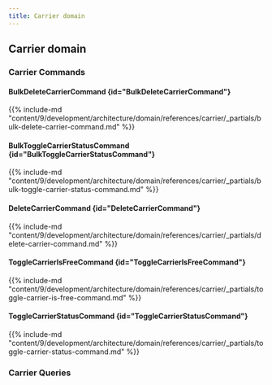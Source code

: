 ```yaml
---
title: Carrier domain
---
```


## Carrier domain

### Carrier Commands

#### BulkDeleteCarrierCommand {id="BulkDeleteCarrierCommand"}

{{%  include-md "content/9/development/architecture/domain/references/carrier/_partials/bulk-delete-carrier-command.md" %}}
#### BulkToggleCarrierStatusCommand {id="BulkToggleCarrierStatusCommand"}

{{%  include-md "content/9/development/architecture/domain/references/carrier/_partials/bulk-toggle-carrier-status-command.md" %}}
#### DeleteCarrierCommand {id="DeleteCarrierCommand"}

{{%  include-md "content/9/development/architecture/domain/references/carrier/_partials/delete-carrier-command.md" %}}
#### ToggleCarrierIsFreeCommand {id="ToggleCarrierIsFreeCommand"}

{{%  include-md "content/9/development/architecture/domain/references/carrier/_partials/toggle-carrier-is-free-command.md" %}}
#### ToggleCarrierStatusCommand {id="ToggleCarrierStatusCommand"}

{{%  include-md "content/9/development/architecture/domain/references/carrier/_partials/toggle-carrier-status-command.md" %}}

### Carrier Queries

